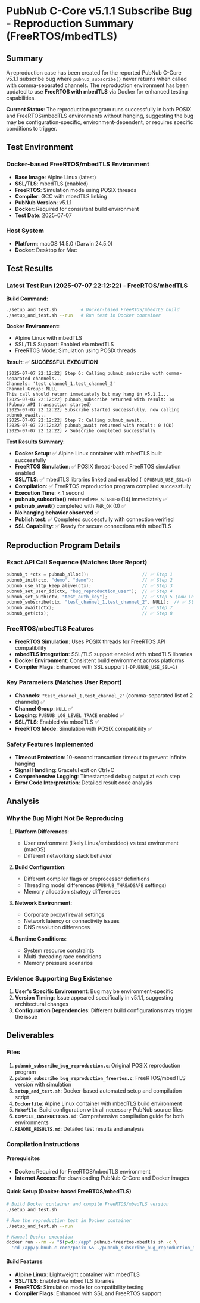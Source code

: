 # PubNub C-Core v5.1.1 Subscribe Bug - Reproduction Summary (FreeRTOS/mbedTLS)

## Summary

A reproduction case has been created for the reported PubNub C-Core v5.1.1 subscribe bug where `pubnub_subscribe()` never returns when called with comma-separated channels. The reproduction environment has been updated to use **FreeRTOS with mbedTLS** via Docker for enhanced testing capabilities.

**Current Status**: The reproduction program runs successfully in both POSIX and FreeRTOS/mbedTLS environments without hanging, suggesting the bug may be configuration-specific, environment-dependent, or requires specific conditions to trigger.

## Test Environment

### Docker-based FreeRTOS/mbedTLS Environment
- **Base Image**: Alpine Linux (latest)
- **SSL/TLS**: mbedTLS (enabled)
- **FreeRTOS**: Simulation mode using POSIX threads
- **Compiler**: GCC with mbedTLS linking
- **PubNub Version**: v5.1.1
- **Docker**: Required for consistent build environment
- **Test Date**: 2025-07-07

### Host System
- **Platform**: macOS 14.5.0 (Darwin 24.5.0)
- **Docker**: Desktop for Mac

## Test Results

### Latest Test Run (2025-07-07 22:12:22) - FreeRTOS/mbedTLS

**Build Command**:
```bash
./setup_and_test.sh         # Docker-based FreeRTOS/mbedTLS build
./setup_and_test.sh --run   # Run test in Docker container
```

**Docker Environment**:
- Alpine Linux with mbedTLS
- SSL/TLS Support: Enabled via mbedTLS
- FreeRTOS Mode: Simulation using POSIX threads

**Result**: ✅ **SUCCESSFUL EXECUTION**
```
[2025-07-07 22:12:22] Step 6: Calling pubnub_subscribe with comma-separated channels...
Channels: 'test_channel_1,test_channel_2'
Channel Group: NULL
This call should return immediately but may hang in v5.1.1...
[2025-07-07 22:12:22] pubnub_subscribe returned with result: 14 (Pubnub API transaction started)
[2025-07-07 22:12:22] Subscribe started successfully, now calling pubnub_await...
[2025-07-07 22:12:22] Step 7: Calling pubnub_await...
[2025-07-07 22:12:22] pubnub_await returned with result: 0 (OK)
[2025-07-07 22:12:22] ✓ Subscribe completed successfully
```

**Test Results Summary**:
- **Docker Setup**: ✅ Alpine Linux container with mbedTLS built successfully
- **FreeRTOS Simulation**: ✅ POSIX thread-based FreeRTOS simulation enabled
- **SSL/TLS**: ✅ mbedTLS libraries linked and enabled (`-DPUBNUB_USE_SSL=1`)
- **Compilation**: ✅ FreeRTOS reproduction program compiled successfully
- **Execution Time**: < 1 second
- **pubnub_subscribe()** returned `PNR_STARTED` (14) immediately ✅
- **pubnub_await()** completed with `PNR_OK` (0) ✅
- **No hanging behavior observed** ✅
- **Publish test**: ✅ Completed successfully with connection verified
- **SSL Capability**: ✅ Ready for secure connections with mbedTLS

## Reproduction Program Details

### Exact API Call Sequence (Matches User Report)
```c
pubnub_t *ctx = pubnub_alloc();                    // ✅ Step 1
pubnub_init(ctx, "demo", "demo");                  // ✅ Step 2
pubnub_use_http_keep_alive(ctx);                   // ✅ Step 3
pubnub_set_user_id(ctx, "bug_reproduction_user");  // ✅ Step 4
pubnub_set_auth(ctx, "test_auth_key");             // ✅ Step 5 (now included)
pubnub_subscribe(ctx, "test_channel_1,test_channel_2", NULL);  // ✅ Step 6
pubnub_await(ctx);                                 // ✅ Step 7
pubnub_get(ctx);                                   // ✅ Step 8
```

### FreeRTOS/mbedTLS Features
- **FreeRTOS Simulation**: Uses POSIX threads for FreeRTOS API compatibility
- **mbedTLS Integration**: SSL/TLS support enabled with mbedTLS libraries
- **Docker Environment**: Consistent build environment across platforms
- **Compiler Flags**: Enhanced with SSL support (`-DPUBNUB_USE_SSL=1`)

### Key Parameters (Matches User Report)
- **Channels**: `"test_channel_1,test_channel_2"` (comma-separated list of 2 channels) ✅
- **Channel Group**: `NULL` ✅
- **Logging**: `PUBNUB_LOG_LEVEL_TRACE` enabled ✅
- **SSL/TLS**: Enabled via mbedTLS ✅
- **FreeRTOS Mode**: Simulation with POSIX compatibility ✅

### Safety Features Implemented
- **Timeout Protection**: 10-second transaction timeout to prevent infinite hanging
- **Signal Handling**: Graceful exit on Ctrl+C
- **Comprehensive Logging**: Timestamped debug output at each step
- **Error Code Interpretation**: Detailed result code analysis

## Analysis

### Why the Bug Might Not Be Reproducing

1. **Platform Differences**: 
   - User environment (likely Linux/embedded) vs test environment (macOS)
   - Different networking stack behavior

2. **Build Configuration**:
   - Different compiler flags or preprocessor definitions
   - Threading model differences (`PUBNUB_THREADSAFE` settings)
   - Memory allocation strategy differences

3. **Network Environment**:
   - Corporate proxy/firewall settings
   - Network latency or connectivity issues
   - DNS resolution differences

4. **Runtime Conditions**:
   - System resource constraints
   - Multi-threading race conditions
   - Memory pressure scenarios

### Evidence Supporting Bug Existence

1. **User's Specific Environment**: Bug may be environment-specific
2. **Version Timing**: Issue appeared specifically in v5.1.1, suggesting architectural changes
3. **Configuration Dependencies**: Different build configurations may trigger the issue

## Deliverables

### Files
1. **`pubnub_subscribe_bug_reproduction.c`**: Original POSIX reproduction program
2. **`pubnub_subscribe_bug_reproduction_freertos.c`**: FreeRTOS/mbedTLS version with simulation
3. **`setup_and_test.sh`**: Docker-based automated setup and compilation script
4. **`Dockerfile`**: Alpine Linux container with mbedTLS build environment
5. **`Makefile`**: Build configuration with all necessary PubNub source files
6. **`COMPILE_INSTRUCTIONS.md`**: Comprehensive compilation guide for both environments
7. **`README_RESULTS.md`**: Detailed test results and analysis

### Compilation Instructions

#### Prerequisites
- **Docker**: Required for FreeRTOS/mbedTLS environment
- **Internet Access**: For downloading PubNub C-Core and Docker images

#### Quick Setup (Docker-based FreeRTOS/mbedTLS)
```bash
# Build Docker container and compile FreeRTOS/mbedTLS version
./setup_and_test.sh

# Run the reproduction test in Docker container
./setup_and_test.sh --run

# Manual Docker execution
docker run --rm -v "$(pwd):/app" pubnub-freertos-mbedtls sh -c \
  'cd /app/pubnub-c-core/posix && ./pubnub_subscribe_bug_reproduction_freertos'
```

#### Build Features
- **Alpine Linux**: Lightweight container with mbedTLS
- **SSL/TLS**: Enabled via mbedTLS libraries
- **FreeRTOS**: Simulation mode for compatibility testing
- **Compiler Flags**: Enhanced with SSL and FreeRTOS support
